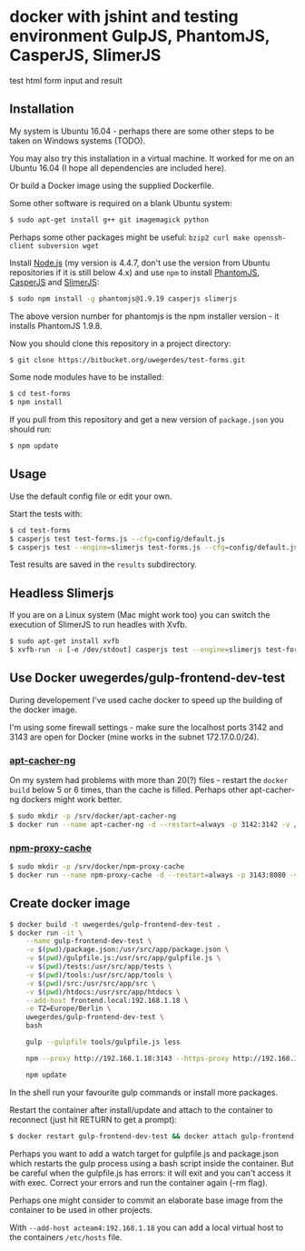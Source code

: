 # docker with jshint and testing environment GulpJS, PhantomJS, CasperJS, SlimerJS

test html form input and result

## Installation

My system is Ubuntu 16.04 - perhaps there are some other steps to be taken on Windows systems (TODO).

You may also try this installation in a virtual machine. It worked for me on an Ubuntu 16.04 (I hope all dependencies are included here).

Or build a Docker image using the supplied Dockerfile.

Some other software is required on a blank Ubuntu system:

```bash
$ sudo apt-get install g++ git imagemagick python
```

Perhaps some other packages might be useful: ```bzip2 curl make openssh-client subversion wget```

Install [Node.js](https://nodejs.org/en/) (my version is 4.4.7, don't use the version from Ubuntu repositories if it is still below 4.x) and use `npm` to install [PhantomJS](http://phantomjs.org), [CasperJS](http://phantomjs.org) and [SlimerJS](https://slimerjs.org):

```bash
$ sudo npm install -g phantomjs@1.9.19 casperjs slimerjs
```

The above version number for phantomjs is the npm installer version - it installs PhantomJS 1.9.8.

Now you should clone this repository in a project directory:

```bash
$ git clone https://bitbucket.org/uwegerdes/test-forms.git
```

Some node modules have to be installed:

```bash
$ cd test-forms
$ npm install
```

If you pull from this repository and get a new version of `package.json` you should run:

```bash
$ npm update
```

## Usage

Use the default config file or edit your own.

Start the tests with:

```bash
$ cd test-forms
$ casperjs test test-forms.js --cfg=config/default.js
$ casperjs test --engine=slimerjs test-forms.js --cfg=config/default.js
```

Test results are saved in the `results` subdirectory.

## Headless Slimerjs

If you are on a Linux system (Mac might work too) you can switch the execution of SlimerJS to run headles with Xvfb.

```bash
$ sudo apt-get install xvfb
$ xvfb-run -a [-e /dev/stdout] casperjs test --engine=slimerjs test-forms.js --cfg=config/default.js
```

## Use Docker uwegerdes/gulp-frontend-dev-test

During developement I've used cache docker to speed up the building of the docker image.

I'm using some firewall settings - make sure the localhost ports 3142 and 3143 are open for Docker (mine works in the subnet 172.17.0.0/24).

### [apt-cacher-ng](https://hub.docker.com/r/sameersbn/apt-cacher-ng/)

On my system had problems with more than 20(?) files - restart the `docker build` below 5 or 6 times, than the cache is filled. Perhaps other apt-cacher-ng dockers might work better.

```bash
$ sudo mkdir -p /srv/docker/apt-cacher-ng
$ docker run --name apt-cacher-ng -d --restart=always -p 3142:3142 -v /srv/docker/apt-cacher-ng:/var/cache/apt-cacher-ng sameersbn/apt-cacher-ng
```

### [npm-proxy-cache](https://hub.docker.com/r/kudoz/npm-proxy-cache/)

```bash
$ sudo mkdir -p /srv/docker/npm-proxy-cache
$ docker run --name npm-proxy-cache -d --restart=always -p 3143:8080 -v /srv/docker/npm-proxy-cache:/cache kudoz/npm-proxy-cache
```

## Create docker image

```bash
$ docker build -t uwegerdes/gulp-frontend-dev-test .
$ docker run -it \
	--name gulp-frontend-dev-test \
	-v $(pwd)/package.json:/usr/src/app/package.json \
	-v $(pwd)/gulpfile.js:/usr/src/app/gulpfile.js \
	-v $(pwd)/tests:/usr/src/app/tests \
	-v $(pwd)/tools:/usr/src/app/tools \
	-v $(pwd)/src:/usr/src/app/src \
	-v $(pwd)/htdocs:/usr/src/app/htdocs \
	--add-host frontend.local:192.168.1.18 \
	-e TZ=Europe/Berlin \
	uwegerdes/gulp-frontend-dev-test \
	bash

	gulp --gulpfile tools/gulpfile.js less

	npm --proxy http://192.168.1.18:3143 --https-proxy http://192.168.1.18:3143 --strict-ssl false --loglevel warn --save-dev install gulp-less gulp-autoprefixer gulp-uglify gulp-notify gulp-changed gulp-less-changed gulp-shell gulp-markdown gulp-insert

	npm update
```

In the shell run your favourite gulp commands or install more packages.

Restart the container after install/update and attach to the container to reconnect (just hit RETURN to get a prompt):

```bash
$ docker restart gulp-frontend-dev-test && docker attach gulp-frontend-dev-test
```

Perhaps you want to add a watch target for gulpfile.js and package.json which restarts the gulp process using a bash script inside the container. But be careful when the gulpfile.js has errors: it will exit and you can't access it with exec.
Correct your errors and run the container again (-rm flag).

Perhaps one might consider to commit an elaborate base image from the container to be used in other projects.

With `--add-host acteam4:192.168.1.18` you can add a local virtual host to the containers `/etc/hosts` file.
